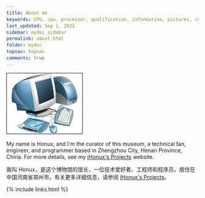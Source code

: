 ```yaml
---
title: About me
keywords: CPU, cpu, processor, qualification, information, pictures, core, frequency, chip packaging, packaging, cpu info, x86, collection, amd, cyrix, harris, ibm, idt, iit, intel, motorola, nec, sgs, sgs-thomson, siemens, ST, signetics, mhs, ti, texas instruments, ulsi, umc, weitek, zilog, 808x, 8085, 8088, 8086, 80188, 80186, 80286, 286, 80386, 386, i386, Am386, 386sx, 386dx, 486, i486, 586, 486sx, 486dx, overdrive, 487, pentium, 586, 5x86, 386dlc, 386slc, 486dx2, mmx, ppro, pentium-pro, pro, athlon, duron, z80, dirk oppelt, dirk, oppelt, engineering, sample, samples
last_updated: Sep 1, 2022
sidebar: mydoc_sidebar
permalink: about.html
folder: mydoc
topnav: topnav
comments: true
---
```


![tx](/images/tx.jpg)

My name is Honux, and I'm the curator of this museum, a technical fan, engineer, and programmer based in Zhengzhou City, Henan Province, China. For more details, see my [iHonux's Projects](https://fxrj.github.io) website.

我叫 Honux，是这个博物馆的馆长，一位技术爱好者、工程师和程序员，居住在中国河南省郑州市。有关更多详细信息，请参阅 [iHonux's Projects](https://fxrj.github.io)。

{% include links.html %}
